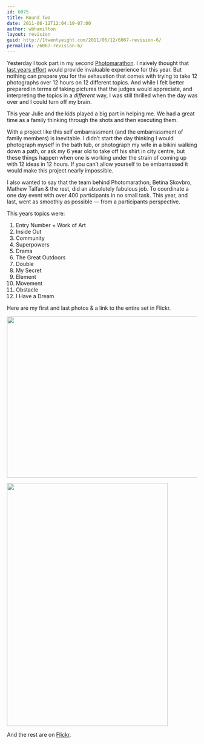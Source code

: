 ```yaml
---
id: 6075
title: Round Two
date: 2011-06-12T12:04:19-07:00
author: wbhamilton
layout: revision
guid: http://1twentyeight.com/2011/06/12/6067-revision-6/
permalink: /6067-revision-6/
---
```

Yesterday I took part in my second [Photomarathon](http://www.photomarathon.co.uk/). I naively thought that [last years effort](http://1twentyeight.com/2010/06/13/twelve-in-twelve/) would provide invaluable experience for this year. But nothing can prepare you for the exhaustion that comes with trying to take 12 photographs over 12 hours on 12 different topics. And while I felt better prepared in terms of taking pictures that the judges would appreciate, and interpreting the topics in a _different_ way, I was still thrilled when the day was over and I could turn off my brain.

This year Julie and the kids played a big part in helping me. We had a great time as a family thinking through the shots and then executing them.

With a project like this self embarrassment (and the embarrassment of family members) is inevitable. I didn&#8217;t start the day thinking I would photograph myself in the bath tub, or photograph my wife in a bikini walking down a path, or ask my 6 year old to take off his shirt in city centre, but these things happen when one is working under the strain of coming up with 12 ideas in 12 hours. If you can&#8217;t allow yourself to be embarrassed it would make this project nearly impossible.

I also wanted to say that the team behind Photomarathon, Betina Skovbro, Mathew Talfan & the rest, did an absolutely fabulous job. To coordinate a one day event with over 400 participants in no small task. This year, and last, went as smoothly as possible — from a participants perspective.

This years topics were:  


<div class="shortcode-orderedlist decimal">
  </p> 
  
  <ol>
    <li>
      Entry Number + Work of Art
    </li>
    <li>
      Inside Out
    </li>
    <li>
      Community
    </li>
    <li>
      Superpowers
    </li>
    <li>
      Drama
    </li>
    <li>
      The Great Outdoors
    </li>
    <li>
      Double
    </li>
    <li>
      My Secret
    </li>
    <li>
      Element
    </li>
    <li>
      Movement
    </li>
    <li>
      Obstacle
    </li>
    <li>
      I Have a Dream
    </li>
  </ol>
  
  <p>
    </div>
  </p>
  
  <p>
    Here are my first and last photos & a link to the entire set in Flickr.
  </p>
  
  <p>
    <img class="alignnone size-full wp-image-6070" title="Entry No. + A Work of Art" src="http://1twentyeight.com/wp-content/uploads/2011/06/DSC_0011.jpg" alt="" width="640" height="425" srcset="http://1twentyeight.com/wp-content/uploads/2011/06/DSC_0011.jpg 640w, http://1twentyeight.com/wp-content/uploads/2011/06/DSC_0011-300x199.jpg 300w" sizes="(max-width: 640px) 100vw, 640px" />
  </p>
  
  <p>
    <a href="http://1twentyeight.com/wp-content/uploads/2011/06/DSC_0368.jpg"><img class="alignnone size-full wp-image-6072" title="I Have a Dream" src="http://1twentyeight.com/wp-content/uploads/2011/06/DSC_0368.jpg" alt="" width="425" height="640" srcset="http://1twentyeight.com/wp-content/uploads/2011/06/DSC_0368.jpg 425w, http://1twentyeight.com/wp-content/uploads/2011/06/DSC_0368-199x300.jpg 199w" sizes="(max-width: 425px) 100vw, 425px" /></a>
  </p>
  
  <p>
    And the rest are on <a href="http://d.pr/GzHQ">Flickr</a>.
  </p>